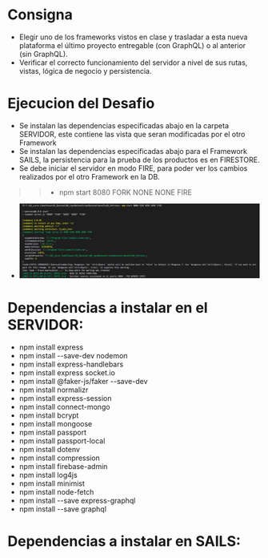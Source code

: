 # Consigna
- Elegir uno de los frameworks vistos en clase y trasladar a esta nueva plataforma el último proyecto entregable (con GraphQL) o al anterior (sin GraphQL).
- Verificar el correcto funcionamiento del servidor a nivel de sus rutas, vistas, lógica de negocio y persistencia.

# Ejecucion del Desafio
- Se instalan las dependencias especificadas abajo en la carpeta SERVIDOR, este contiene las vista que seran modificadas por el otro Framework
- Se instalan las dependencias especificadas abajo para el Framework SAILS, la persistencia para la prueba de los productos es en FIRESTORE.
- Se debe iniciar el servidor en modo FIRE, para poder ver los cambios realizados por el otro Framework en la DB.
>> - npm start 8080 FORK NONE NONE FIRE
- ![image](https://github.com/carlosmbelmonte/repoBackend/blob/main/desafio23_Framework/SERVIDOR/views/imagenes/modoFirebase.png)



# Dependencias a instalar en el SERVIDOR:
- npm install express
- npm install --save-dev nodemon
- npm install express-handlebars
- npm install express socket.io
- npm install @faker-js/faker --save-dev
- npm install normalizr
- npm install express-session
- npm install connect-mongo
- npm install bcrypt
- npm install mongoose
- npm install passport
- npm install passport-local
- npm install dotenv
- npm install compression
- npm install firebase-admin
- npm install log4js
- npm install minimist
- npm install node-fetch
- npm install --save express-graphql
- npm install --save graphql

# Dependencias a instalar en SAILS:

